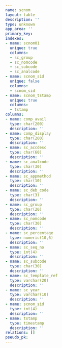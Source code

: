 ```yaml
---
name: scnom
layout: table
description: ''
type: unknown
app_area: ''
primary_key: 
indexes:
- name: scnom01
  unique: true
  columns:
  - sc_group
  - sc_nomcode
  - sc_subcode
  - sc_analcode
- name: scnom_sid
  unique: false
  columns:
  - scnom_sid
- name: scnom_tstamp
  unique: true
  columns:
  - tstamp
columns:
- name: comp_avail
  type: char(200)
  description: ''
- name: comp_display
  type: char(200)
  description: ''
- name: sc_accdesc
  type: char(60)
  description: ''
- name: sc_analcode
  type: char(30)
  description: ''
- name: sc_appmethod
  type: char(10)
  description: ''
- name: sc_deb_code
  type: char(3)
  description: ''
- name: sc_group
  type: char(20)
  description: ''
- name: sc_nomcode
  type: char(30)
  description: ''
- name: sc_percentage
  type: numeric(10,6)
  description: ''
- name: sc_seq_no
  type: int(4)
  description: ''
- name: sc_subcode
  type: char(30)
  description: ''
- name: sc_template_ref
  type: varchar(20)
  description: ''
- name: sc_year
  type: varchar(10)
  description: ''
- name: scnom_sid
  type: int(4)
  description: ''
- name: tstamp
  type: timestamp
  description: ''
relations: []
pseudo_pk: 
---
```


